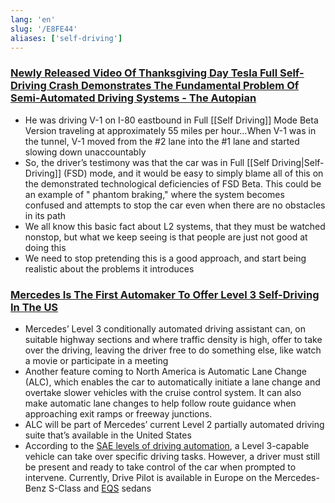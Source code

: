 ```yaml
---
lang: 'en'
slug: '/E8FE44'
aliases: ['self-driving']
---
```


### [Newly Released Video Of Thanksgiving Day Tesla Full Self-Driving Crash Demonstrates The Fundamental Problem Of Semi-Automated Driving Systems - The Autopian](https://www.theautopian.com/newly-released-video-of-thanksgiving-day-tesla-full-self-driving-crash-demonstrates-the-fundamental-problem-of-semi-automated-driving-systems/)

- He was driving V-1 on I-80 eastbound in Full [[Self Driving]] Mode Beta Version traveling at approximately 55 miles per hour…When V-1 was in the tunnel, V-1 moved from the #2 lane into the #1 lane and started slowing down unaccountably
- So, the driver’s testimony was that the car was in Full [[Self Driving|Self-Driving]] (FSD) mode, and it would be easy to simply blame all of this on the demonstrated technological deficiencies of FSD Beta. This could be an example of " phantom braking," where the system becomes confused and attempts to stop the car even when there are no obstacles in its path
- We all know this basic fact about L2 systems, that they must be watched nonstop, but what we keep seeing is that people are just not good at doing this
- We need to stop pretending this is a good approach, and start being realistic about the problems it introduces

### [Mercedes Is The First Automaker To Offer Level 3 Self-Driving In The US](https://insideevs.com/news/630075/mercedes-first-to-offer-level-3-self-driving-in-the-us/)

- Mercedes’ Level 3 conditionally automated driving assistant can, on suitable highway sections and where traffic density is high, offer to take over the driving, leaving the driver free to do something else, like watch a movie or participate in a meeting
- Another feature coming to North America is Automatic Lane Change (ALC), which enables the car to automatically initiate a lane change and overtake slower vehicles with the cruise control system. It can also make automatic lane changes to help follow route guidance when approaching exit ramps or freeway junctions.
- ALC will be part of Mercedes’ current Level 2 partially automated driving suite that’s available in the United States
- According to the [SAE levels of driving automation](https://www.sae.org/blog/sae-j3016-update), a Level 3-capable vehicle can take over specific driving tasks. However, a driver must still be present and ready to take control of the car when prompted to intervene. Currently, Drive Pilot is available in Europe on the Mercedes-Benz S-Class and [EQS](https://insideevs.com/mercedes-benz/eqs-suv/) sedans
